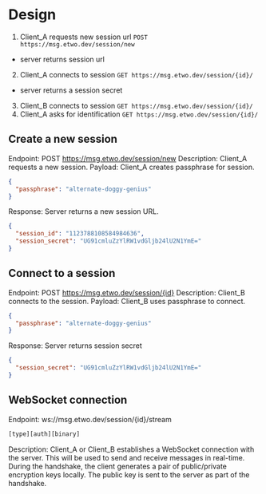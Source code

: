 # Design

1. Client_A requests new session url `POST https://msg.etwo.dev/session/new`
  - server returns session url
2. Client_A connects to session `GET https://msg.etwo.dev/session/{id}/`
  - server returns a session secret
3. Client_B connects to session `GET https://msg.etwo.dev/session/{id}/`
4. Client_A asks for identification `GET https://msg.etwo.dev/session/{id}/`

## Create a new session
Endpoint: POST https://msg.etwo.dev/session/new
Description: Client_A requests a new session.
Payload: Client_A creates passphrase for session.
```json
{
  "passphrase": "alternate-doggy-genius"
}
```
Response: Server returns a new session URL.
```json
{
  "session_id": "1123788108584984636",
  "session_secret": "UG91cmluZzYlRW1vdGljb24lU2N1YmE="
}
```


## Connect to a session
Endpoint: POST https://msg.etwo.dev/session/{id}
Description: Client_B connects to the session.
Payload: Client_B uses passphrase to connect.
```json
{
  "passphrase": "alternate-doggy-genius"
}
```
Response: Server returns session secret
```json
{
  "session_secret": "UG91cmluZzYlRW1vdGljb24lU2N1YmE="
}
```

## WebSocket connection
Endpoint: ws://msg.etwo.dev/session/{id}/stream
```js
[type][auth][binary]
```
Description: Client_A or Client_B establishes a WebSocket connection with the server. This will be used to send and receive messages in real-time. During the handshake, the client generates a pair of public/private encryption keys locally. The public key is sent to the server as part of the handshake.
